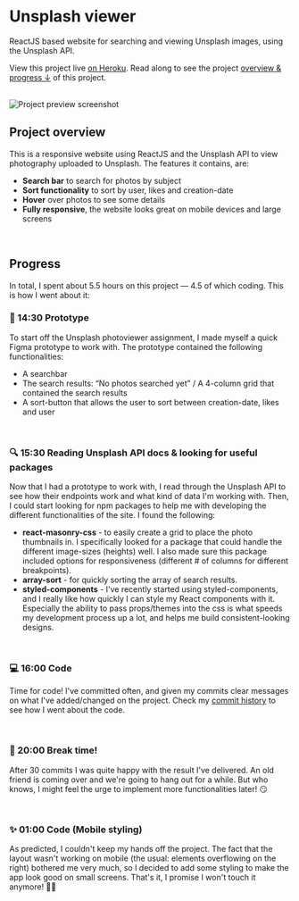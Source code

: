 # Unsplash viewer
ReactJS based website for searching and viewing Unsplash images, using the Unsplash API. 

View this project live [on Heroku](https://unsplash-viewer.herokuapp.com/). Read along to see the project [overview & progress ↓](#project-overview) of this project.

<br>

<img alt="Project preview screenshot" src="https://i.imgur.com/Iiq1SZk.png" />

## Project overview
This is a responsive website using ReactJS and the Unsplash API to view photography uploaded to Unsplash. The features it contains, are:
* **Search bar** to search for photos by subject
* **Sort functionality** to sort by user, likes and creation-date
* **Hover** over photos to see some details
* **Fully responsive**, the website looks great on mobile devices and large screens

<br>

## Progress
In total, I spent about 5.5 hours on this project — 4.5 of which coding. This is how I went about it:

### 🎨 14:30 Prototype
To start off the Unsplash photoviewer assignment, I made myself a quick Figma prototype to work with. The prototype contained the following functionalities:
* A searchbar
* The search results: “No photos searched yet” / A 4-column grid that contained the search results
* A sort-button that allows the user to sort between creation-date, likes and user
<br>

### 🔍 15:30 Reading Unsplash API docs & looking for useful packages
Now that I had a prototype to work with, I read through the Unsplash API to see how their endpoints work and what kind of data I'm working with. Then, I could start looking for npm packages to help me with developing the different functionalities of the site. I found the following:
*  **react-masonry-css** - to easily create a grid to place the photo thumbnails in. I specifically looked for a package that could handle the different image-sizes (heights) well. I also made sure this package included options for responsiveness (different # of columns for different breakpoints).
*  **array-sort** - for quickly sorting the array of search results.
* **styled-components** - I've recently started using styled-components, and I really like how quickly I can style my React components with it. Especially the ability to pass props/themes into the css is what speeds my development process up a lot, and helps me build consistent-looking designs.
<br>

### 💻 16:00 Code
Time for code! I've committed often, and given my commits clear messages on what I've added/changed on the project. Check my [commit history](https://github.com/imkarin/unsplash-viewer/commits/main) to see how I went about the code. 

<br>

### 🎉 20:00 Break time!
After 30 commits I was quite happy with the result I've delivered. An old friend is coming over and we're going to hang out for a while. But who knows, I might feel the urge to implement more functionalities later! 😏

<br> 

### ✨ 01:00 Code (Mobile styling)
As predicted, I couldn't keep my hands off the project. The fact that the layout wasn't working on mobile (the usual: elements overflowing on the right) bothered me very much, so I decided to add some styling to make the app look good on small screens. That's it, I promise I won't touch it anymore! 🤞🏻

<br>
